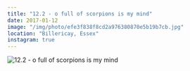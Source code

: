 ```yaml
---
title: "12.2 - o full of scorpions is my mind"
date: 2017-01-12
image: "/img/photo/efe3f838f8cd2a976380870e5b19b7cb.jpg"
location: "Billericay, Essex"
instagram: true
---
```


![12.2 - o full of scorpions is my mind](/img/photo/efe3f838f8cd2a976380870e5b19b7cb.jpg)
